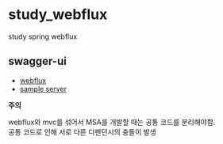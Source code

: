 # study_webflux

study spring webflux

## swagger-ui

- [webflux](http://127.0.0.1:8080/webjars/swagger-ui/index.html)
- [sample server](http://127.0.0.1:8090/swagger-ui/index.html)

**주의**

webflux와 mvc를 섞어서 MSA를 개발할 때는 공통 코드를 분리해야함.  
공통 코드로 인해 서로 다른 디펜던시의 충돌이 발생 